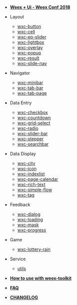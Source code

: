 - [**Weex + Ui - Weex Conf 2018**](docs/weex-ui-weex-conf-2018)
- Layout
    - [wxc-button](packages/wxc-button/)
    - [wxc-cell](packages/wxc-cell/)
    - [wxc-ep-slider](packages/wxc-ep-slider/)
    - [wxc-lightbox](packages/wxc-lightbox/)
    - [wxc-overlay](packages/wxc-overlay/)
    - [wxc-popup](packages/wxc-popup/)
    - [wxc-result](packages/wxc-result/)
    - [wxc-slide-nav](packages/wxc-slide-nav/)

- Navigator
    - [wxc-minibar](packages/wxc-minibar/)
    - [wxc-tab-bar](packages/wxc-tab-bar/)
    - [wxc-tab-page](packages/wxc-tab-page/)
 
- Data Entry
    - [wxc-checkbox](packages/wxc-checkbox/)
    - [wxc-countdown](packages/wxc-countdown/)
    - [wxc-grid-select](packages/wxc-grid-select/)
    - [wxc-radio](packages/wxc-radio/)
    - [wxc-slider-bar](packages/wxc-slider-bar/)
    - [wxc-stepper](packages/wxc-stepper/)
    - [wxc-searchbar](packages/wxc-searchbar/)
    
- Data Display
    - [wxc-city](packages/wxc-city/)
    - [wxc-icon](packages/wxc-icon/)
    - [wxc-indexlist](packages/wxc-indexlist/)
    - [wxc-page-calendar](packages/wxc-page-calendar/)
    - [wxc-rich-text](packages/wxc-rich-text/)
    - [wxc-simple-flow](packages/wxc-simple-flow/)
    - [wxc-tag](packages/wxc-tag/)
    
- Feedback
    - [wxc-dialog](packages/wxc-dialog/)
    - [wxc-loading](packages/wxc-loading/)
    - [wxc-mask](packages/wxc-mask/)
    - [wxc-progress](packages/wxc-progress/)
    
- Game
   - [wxc-lottery-rain](packages/wxc-lottery-rain/) 
   
- Service
   - [utils](packages/utils/) 
   
- [**How to use with weex-toolkit**](docs/with-weex-toolkit)
- [**FAQ**](docs/faq)
- [**CHANGELOG**](CHANGELOG)
